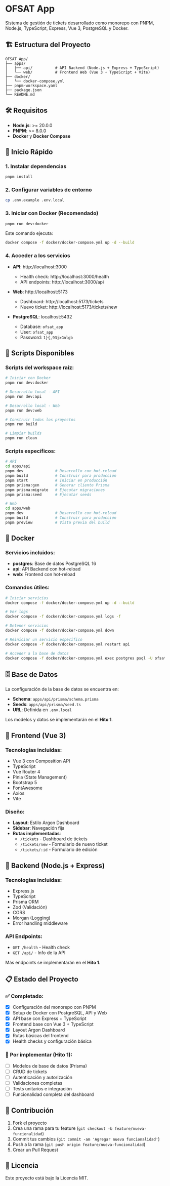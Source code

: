 # OFSAT App

Sistema de gestión de tickets desarrollado como monorepo con PNPM, Node.js, TypeScript, Express, Vue 3, PostgreSQL y Docker.

## 🏗️ Estructura del Proyecto

```
OFSAT_App/
├── apps/
│   ├── api/          # API Backend (Node.js + Express + TypeScript)
│   └── web/          # Frontend Web (Vue 3 + TypeScript + Vite)
├── docker/
│   └── docker-compose.yml
├── pnpm-workspace.yaml
├── package.json
└── README.md
```

## 🛠️ Requisitos

- **Node.js**: >= 20.0.0
- **PNPM**: >= 8.0.0
- **Docker** y **Docker Compose**

## 🚀 Inicio Rápido

### 1. Instalar dependencias

```bash
pnpm install
```

### 2. Configurar variables de entorno

```bash
cp .env.example .env.local
```

### 3. Iniciar con Docker (Recomendado)

```bash
pnpm run dev:docker
```

Este comando ejecuta:
```bash
docker compose -f docker/docker-compose.yml up -d --build
```

### 4. Acceder a los servicios

- **API**: http://localhost:3000
  - Health check: http://localhost:3000/health
  - API endpoints: http://localhost:3000/api

- **Web**: http://localhost:5173
  - Dashboard: http://localhost:5173/tickets
  - Nuevo ticket: http://localhost:5173/tickets/new

- **PostgreSQL**: localhost:5432
  - Database: `ofsat_app`
  - User: `ofsat_app`
  - Password: `1}{,93jxGnlgb`

## 📝 Scripts Disponibles

### Scripts del workspace raíz:

```bash
# Iniciar con Docker
pnpm run dev:docker

# Desarrollo local - API
pnpm run dev:api

# Desarrollo local - Web
pnpm run dev:web

# Construir todos los proyectos
pnpm run build

# Limpiar builds
pnpm run clean
```

### Scripts específicos:

```bash
# API
cd apps/api
pnpm dev              # Desarrollo con hot-reload
pnpm build            # Construir para producción
pnpm start            # Iniciar en producción
pnpm prisma:gen       # Generar cliente Prisma
pnpm prisma:migrate   # Ejecutar migraciones
pnpm prisma:seed      # Ejecutar seeds

# Web
cd apps/web
pnpm dev              # Desarrollo con hot-reload
pnpm build            # Construir para producción
pnpm preview          # Vista previa del build
```

## 🐳 Docker

### Servicios incluidos:

- **postgres**: Base de datos PostgreSQL 16
- **api**: API Backend con hot-reload
- **web**: Frontend con hot-reload

### Comandos útiles:

```bash
# Iniciar servicios
docker compose -f docker/docker-compose.yml up -d --build

# Ver logs
docker compose -f docker/docker-compose.yml logs -f

# Detener servicios
docker compose -f docker/docker-compose.yml down

# Reiniciar un servicio específico
docker compose -f docker/docker-compose.yml restart api

# Acceder a la base de datos
docker compose -f docker/docker-compose.yml exec postgres psql -U ofsat_app -d ofsat_app
```

## 🗄️ Base de Datos

La configuración de la base de datos se encuentra en:
- **Schema**: `apps/api/prisma/schema.prisma`
- **Seeds**: `apps/api/prisma/seed.ts`
- **URL**: Definida en `.env.local`

Los modelos y datos se implementarán en el **Hito 1**.

## 🎨 Frontend (Vue 3)

### Tecnologías incluidas:
- Vue 3 con Composition API
- TypeScript
- Vue Router 4
- Pinia (State Management)
- Bootstrap 5
- FontAwesome
- Axios
- Vite

### Diseño:
- **Layout**: Estilo Argon Dashboard
- **Sidebar**: Navegación fija
- **Rutas implementadas**:
  - `/tickets` - Dashboard de tickets
  - `/tickets/new` - Formulario de nuevo ticket
  - `/tickets/:id` - Formulario de edición

## 🔧 Backend (Node.js + Express)

### Tecnologías incluidas:
- Express.js
- TypeScript
- Prisma ORM
- Zod (Validación)
- CORS
- Morgan (Logging)
- Error handling middleware

### API Endpoints:
- `GET /health` - Health check
- `GET /api/` - Info de la API

Más endpoints se implementarán en el **Hito 1**.

## 📋 Estado del Proyecto

### ✅ Completado:
- [x] Configuración del monorepo con PNPM
- [x] Setup de Docker con PostgreSQL, API y Web
- [x] API base con Express + TypeScript
- [x] Frontend base con Vue 3 + TypeScript
- [x] Layout Argon Dashboard
- [x] Rutas básicas del frontend
- [x] Health checks y configuración básica

### 🚧 Por implementar (Hito 1):
- [ ] Modelos de base de datos (Prisma)
- [ ] CRUD de tickets
- [ ] Autenticación y autorización
- [ ] Validaciones completas
- [ ] Tests unitarios e integración
- [ ] Funcionalidad completa del dashboard

## 🤝 Contribución

1. Fork el proyecto
2. Crea una rama para tu feature (`git checkout -b feature/nueva-funcionalidad`)
3. Commit tus cambios (`git commit -am 'Agregar nueva funcionalidad'`)
4. Push a la rama (`git push origin feature/nueva-funcionalidad`)
5. Crear un Pull Request

## 📄 Licencia

Este proyecto está bajo la Licencia MIT.
